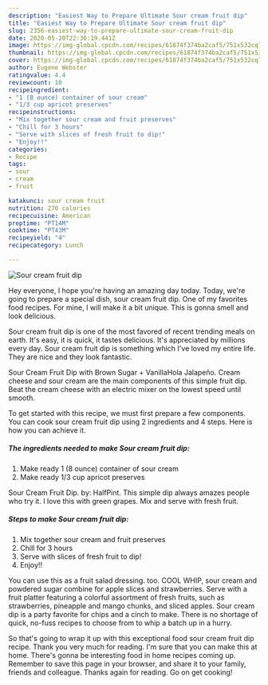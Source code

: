 ```yaml
---
description: "Easiest Way to Prepare Ultimate Sour cream fruit dip"
title: "Easiest Way to Prepare Ultimate Sour cream fruit dip"
slug: 2356-easiest-way-to-prepare-ultimate-sour-cream-fruit-dip
date: 2020-05-20T22:36:19.441Z
image: https://img-global.cpcdn.com/recipes/61874f374ba2caf5/751x532cq70/sour-cream-fruit-dip-recipe-main-photo.jpg
thumbnail: https://img-global.cpcdn.com/recipes/61874f374ba2caf5/751x532cq70/sour-cream-fruit-dip-recipe-main-photo.jpg
cover: https://img-global.cpcdn.com/recipes/61874f374ba2caf5/751x532cq70/sour-cream-fruit-dip-recipe-main-photo.jpg
author: Eugene Webster
ratingvalue: 4.4
reviewcount: 10
recipeingredient:
- "1 (8 ounce) container of sour cream"
- "1/3 cup apricot preserves"
recipeinstructions:
- "Mix together sour cream and fruit preserves"
- "Chill for 3 hours"
- "Serve with slices of fresh fruit to dip!"
- "Enjoy!!"
categories:
- Recipe
tags:
- sour
- cream
- fruit

katakunci: sour cream fruit 
nutrition: 270 calories
recipecuisine: American
preptime: "PT14M"
cooktime: "PT43M"
recipeyield: "4"
recipecategory: Lunch

---
```



![Sour cream fruit dip](https://img-global.cpcdn.com/recipes/61874f374ba2caf5/751x532cq70/sour-cream-fruit-dip-recipe-main-photo.jpg)

Hey everyone, I hope you're having an amazing day today. Today, we're going to prepare a special dish, sour cream fruit dip. One of my favorites food recipes. For mine, I will make it a bit unique. This is gonna smell and look delicious.

Sour cream fruit dip is one of the most favored of recent trending meals on earth. It's easy, it is quick, it tastes delicious. It's appreciated by millions every day. Sour cream fruit dip is something which I've loved my entire life. They are nice and they look fantastic.

Sour Cream Fruit Dip with Brown Sugar + VanillaHola Jalapeño. Cream cheese and sour cream are the main components of this simple fruit dip. Beat the cream cheese with an electric mixer on the lowest speed until smooth.


To get started with this recipe, we must first prepare a few components. You can cook sour cream fruit dip using 2 ingredients and 4 steps. Here is how you can achieve it.

<!--inarticleads1-->

##### The ingredients needed to make Sour cream fruit dip:

1. Make ready 1 (8 ounce) container of sour cream
1. Make ready 1/3 cup apricot preserves


Sour Cream Fruit Dip. by: HalfPint. This simple dip always amazes people who try it. I love this with green grapes. Mix and serve with fresh fruit. 

<!--inarticleads2-->

##### Steps to make Sour cream fruit dip:

1. Mix together sour cream and fruit preserves
1. Chill for 3 hours
1. Serve with slices of fresh fruit to dip!
1. Enjoy!!


You can use this as a fruit salad dressing. too. COOL WHIP, sour cream and powdered sugar combine for apple slices and strawberries. Serve with a fruit platter featuring a colorful assortment of fresh fruits, such as strawberries, pineapple and mango chunks, and sliced apples. Sour cream dip is a party favorite for chips and a cinch to make. There is no shortage of quick, no-fuss recipes to choose from to whip a batch up in a hurry. 

So that's going to wrap it up with this exceptional food sour cream fruit dip recipe. Thank you very much for reading. I'm sure that you can make this at home. There's gonna be interesting food in home recipes coming up. Remember to save this page in your browser, and share it to your family, friends and colleague. Thanks again for reading. Go on get cooking!
